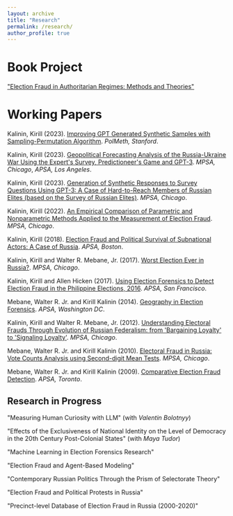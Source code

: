 ```yaml
---
layout: archive
title: "Research"
permalink: /research/
author_profile: true
---
```


Book Project
======

["Election Fraud in Authoritarian Regimes: Methods and Theories"](/book) 


Working Papers
======

Kalinin, Kirill (2023). [Improving GPT Generated Synthetic Samples with Sampling-Permutation Algorithm](/files/paper_gpt3_polmeth.pdf). *PolMeth, Stanford*.

Kalinin, Kirill (2023). [Geopolitical Forecasting Analysis of the Russia-Ukraine War Using the Expert's Survey, Predictioneer's Game and GPT-3](/files/paper_forecasting.pdf). *MPSA, Chicago*, *APSA, Los Angeles*.

Kalinin, Kirill (2023). [Generation of Synthetic Responses to Survey Questions Using GPT-3: A Case of Hard-to-Reach Members of Russian Elites (based on the Survey of Russian Elites)](/files/paper_gpt3.pdf). *MPSA, Chicago*.

Kalinin, Kirill (2022). [An Empirical Comparison of Parametric and Nonparametric Methods Applied to the Measurement of Election Fraud](https://papers.ssrn.com/sol3/papers.cfm?abstract_id=4073770). *MPSA, Chicago*.

Kalinin, Kirill (2018). [Election Fraud and Political Survival of Subnational Actors: A Case of Russia](https://papers.ssrn.com/sol3/papers.cfm?abstract_id=3160355). *APSA, Boston*.

Kalinin, Kirill and Walter R. Mebane, Jr.  (2017). [Worst Election Ever in Russia?](https://papers.ssrn.com/sol3/papers.cfm?abstract_id=2959824). *MPSA, Chicago*.

Kalinin, Kirill and Allen Hicken (2017). [Using Election Forensics to Detect Election Fraud in the Philippine Elections, 2016](https://papers.ssrn.com/sol3/papers.cfm?abstract_id=3070592). *APSA, San Francisco*.

Mebane, Walter R. Jr. and Kirill Kalinin (2014). [Geography in Election Forensics](https://papers.ssrn.com/sol3/papers.cfm?abstract_id=2452260). *APSA, Washington DC*.

Kalinin, Kirill and Walter R. Mebane, Jr.  (2012). [Understanding Electoral Frauds Through Evolution of Russian Federalism: from 'Bargaining Loyalty' to 'Signaling Loyalty'](https://ssrn.com/abstract=1668154). *MPSA, Chicago*.

Mebane, Walter R. Jr. and Kirill Kalinin (2010). [Electoral Fraud in Russia: Vote Counts Analysis using Second-digit Mean Tests](http://websites.umich.edu/~wmebane/mw10B.pdf). *MPSA, Chicago*.

Mebane, Walter R. Jr. and Kirill Kalinin (2009). [Comparative Election Fraud Detection](http://www-personal.umich.edu/~wmebane/apsa09.pdf). *APSA, Toronto*.


Research in Progress
------

"Measuring Human Curiosity with LLM" (with *Valentin Bolotnyy*)

"Effects of the Exclusiveness of National Identity on the Level of Democracy in the 20th Century Post-Colonial States" (with *Maya Tudor*)

"Machine Learning in Election Forensics Research"

"Election Fraud and Agent-Based Modeling"

"Contemporary Russian Politics Through the Prism of Selectorate Theory"

"Election Fraud and Political Protests in Russia"

"Precinct-level Database of Election Fraud in Russia (2000-2020)"